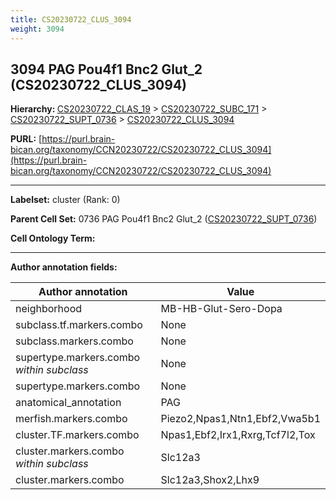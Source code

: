 ```yaml
---
title: CS20230722_CLUS_3094
weight: 3094
---
```

## 3094 PAG Pou4f1 Bnc2 Glut_2 (CS20230722_CLUS_3094)
<b>Hierarchy: </b>
[CS20230722_CLAS_19](../CS20230722_CLAS_19) >
[CS20230722_SUBC_171](../CS20230722_SUBC_171) >
[CS20230722_SUPT_0736](../CS20230722_SUPT_0736) >
[CS20230722_CLUS_3094](../CS20230722_CLUS_3094)

**PURL:** [https://purl.brain-bican.org/taxonomy/CCN20230722/CS20230722_CLUS_3094](https://purl.brain-bican.org/taxonomy/CCN20230722/CS20230722_CLUS_3094)

---


**Labelset:** cluster (Rank: 0)

**Parent Cell Set:** 0736 PAG Pou4f1 Bnc2 Glut_2 ([CS20230722_SUPT_0736](../CS20230722_SUPT_0736))



**Cell Ontology Term:** 

[MARKER GENES.]: #


---

[TRANSFERRED ANNOTATIONS.]: #


[AUTHOR ANNOTATION FIELDS.]: #


**Author annotation fields:**

| Author annotation | Value |
|-------------------|-------|
|neighborhood|MB-HB-Glut-Sero-Dopa|
|subclass.tf.markers.combo|None|
|subclass.markers.combo|None|
|supertype.markers.combo _within subclass_|None|
|supertype.markers.combo|None|
|anatomical_annotation|PAG|
|merfish.markers.combo|Piezo2,Npas1,Ntn1,Ebf2,Vwa5b1|
|cluster.TF.markers.combo|Npas1,Ebf2,Irx1,Rxrg,Tcf7l2,Tox|
|cluster.markers.combo _within subclass_|Slc12a3|
|cluster.markers.combo|Slc12a3,Shox2,Lhx9|
